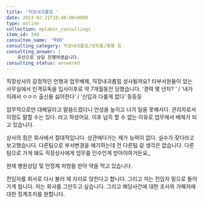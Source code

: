 ```yaml
---
title: '직장내괴롭힘 '
date: 2023-02-21T10:48:00+0900
type: online
collection: eplabor_consultings
item_id: 344
consultee_name: '백OO'
consulting_category: 직장내괴롭힘/성희롱/폭행 등
consulting_answer: |
    유선으로 상담 진행하였습니다. 
consulting_status: answered
---
```


직장상사의 감정적인 언행과 업무배제, 직장내괴롭힘 성사될까요? 
타부서원들이 있는 사무실에서 인격모독을 입사이후로 약 7개월동안 당했습니다. 
‘경력 몇 년차? ‘ / ‘내가 이래서 ㅇㅇㅇ 출신들 싫어한다’ / ‘신입과 다를게 없다’  등등등

업무적으로만 대해달라고 말씀드렸더니 언성을 높이고 너가 일을 못해서다. 관리자로서 이정도 말할 수는 있다. 라고 하셨어요. 이후 납득 할 수 없는 이유로 업무에서 배제가 되고 있습니다. 

상사의 힘은 회사에서 절대적입니다. 
상관에다가는 제가 능력이 없다. 실수가 잦다라고 보고했습니다. 
다른팀으로 부서변경을 얘기하는데 전 다른팀 갈 생각은 없습니다. 
다른팀으로 가게 돼도 직장상사에게 업무를 인수인계 받아야하거든요,,

현재 병원상담 및 안정제 처방을 받아 약을 먹고 있습니다. 

전임자를 회사로 다시 불러 제 자리로 앉힌다고 합니다. 그리고 저는 전임자 밑으로 들어가게 됩니다. 
저는 회사를 그만두고 싶습니다. 그리고 해당사건에 대한 조사와 가해자에 대한 징계조치를 원합니다. 


